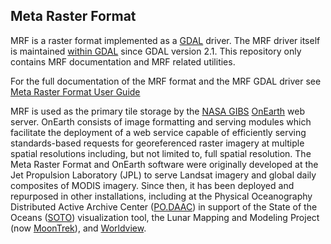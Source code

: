 ## Meta Raster Format

MRF is a raster format implemented as a [GDAL](http://github.com/OSGeo/GDAL) driver.  The MRF driver itself is maintained [within GDAL](https://github.com/OSGeo/gdal/tree/master/frmts/mrf) since GDAL version 2.1.  This repository only contains MRF documentation and MRF related utilities.

For the full documentation of the MRF format and the MRF GDAL driver see
[Meta Raster Format User Guide](doc/MUG.md)

MRF is used as the primary tile storage by the [NASA GIBS](https://earthdata.nasa.gov/gibs)
 [OnEarth](https://github.com/nasa-gibs/onearth) web server.  OnEarth consists of image formatting and serving modules which facilitate the deployment of a web service capable of efficiently serving standards-based requests for georeferenced raster imagery at multiple spatial resolutions including, but not limited to, full spatial resolution.  The Meta Raster Format and OnEarth software were originally developed at the Jet Propulsion Laboratory (JPL) to serve Landsat imagery and global daily composites of MODIS imagery.  Since then, it has been deployed and repurposed in other installations, including at the Physical Oceanography Distributed Active Archive Center ([PO.DAAC](http://podaac.jpl.nasa.gov/)) in support of the State of the Oceans ([SOTO](http://podaac-tools.jpl.nasa.gov/soto-2d/)) visualization tool, the Lunar Mapping and Modeling Project (now [MoonTrek](https://moontrek.jpl.nasa.gov/)), and [Worldview](https://earthdata.nasa.gov/labs/worldview/).

